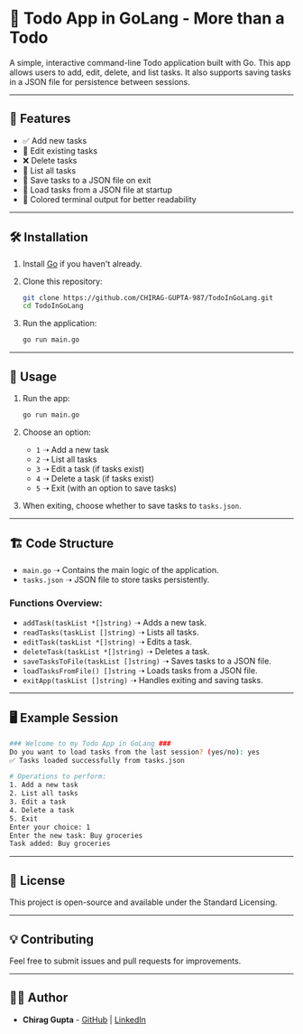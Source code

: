 # 📌 Todo App in GoLang - More than a Todo

A simple, interactive command-line Todo application built with Go. This app allows users to add, edit, delete, and list tasks. It also supports saving tasks in a JSON file for persistence between sessions.

---

## 🚀 Features

- ✅ Add new tasks
- 📝 Edit existing tasks
- ❌ Delete tasks
- 📜 List all tasks
- 💾 Save tasks to a JSON file on exit
- 🔄 Load tasks from a JSON file at startup
- 🎨 Colored terminal output for better readability

---

## 🛠 Installation

1. Install [Go](https://golang.org/doc/install) if you haven't already.
2. Clone this repository:

   ```sh
   git clone https://github.com/CHIRAG-GUPTA-987/TodoInGoLang.git
   cd TodoInGoLang
   ```
3. Run the application:

   ```sh
   go run main.go
   ```

---

## 📌 Usage

1. Run the app:
   ```sh
   go run main.go
   ```
2. Choose an option:
   - `1` ➝ Add a new task
   - `2` ➝ List all tasks
   - `3` ➝ Edit a task (if tasks exist)
   - `4` ➝ Delete a task (if tasks exist)
   - `5` ➝ Exit (with an option to save tasks)

3. When exiting, choose whether to save tasks to `tasks.json`.

---

## 🏗 Code Structure

- `main.go` ➝ Contains the main logic of the application.
- `tasks.json` ➝ JSON file to store tasks persistently.

### Functions Overview:

- `addTask(taskList *[]string)` ➝ Adds a new task.
- `readTasks(taskList []string)` ➝ Lists all tasks.
- `editTask(taskList *[]string)` ➝ Edits a task.
- `deleteTask(taskList *[]string)` ➝ Deletes a task.
- `saveTasksToFile(taskList []string)` ➝ Saves tasks to a JSON file.
- `loadTasksFromFile() []string` ➝ Loads tasks from a JSON file.
- `exitApp(taskList []string)` ➝ Handles exiting and saving tasks.

---

## 🖥 Example Session

```sh
### Welcome to my Todo App in GoLang ###
Do you want to load tasks from the last session? (yes/no): yes
✅ Tasks loaded successfully from tasks.json

# Operations to perform:
1. Add a new task
2. List all tasks
3. Edit a task
4. Delete a task
5. Exit
Enter your choice: 1
Enter the new task: Buy groceries
Task added: Buy groceries
```

---

## 📝 License

This project is open-source and available under the Standard Licensing.

---

## 💡 Contributing

Feel free to submit issues and pull requests for improvements.

---

## 👨‍💻 Author

- **Chirag Gupta** - [GitHub](https://github.com/CHIRAG-GUPTA-987) | [LinkedIn](https://www.linkedin.com/in/chirag-gupta-51829a203)
